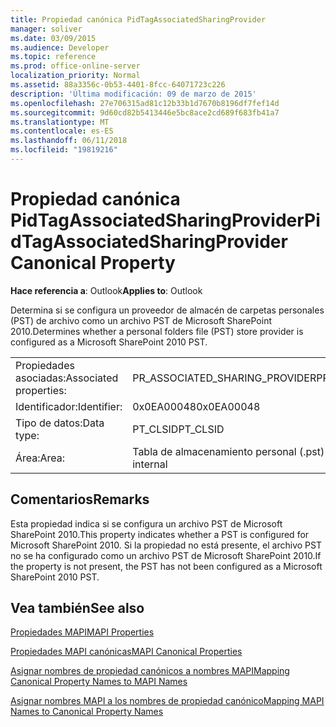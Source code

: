 ```yaml
---
title: Propiedad canónica PidTagAssociatedSharingProvider
manager: soliver
ms.date: 03/09/2015
ms.audience: Developer
ms.topic: reference
ms.prod: office-online-server
localization_priority: Normal
ms.assetid: 88a3356c-0b53-4401-8fcc-64071723c226
description: 'Última modificación: 09 de marzo de 2015'
ms.openlocfilehash: 27e706315ad81c12b33b1d7670b8196df7fef14d
ms.sourcegitcommit: 9d60cd82b5413446e5bc8ace2cd689f683fb41a7
ms.translationtype: MT
ms.contentlocale: es-ES
ms.lasthandoff: 06/11/2018
ms.locfileid: "19819216"
---
```

# <a name="pidtagassociatedsharingprovider-canonical-property"></a><span data-ttu-id="cdc82-103">Propiedad canónica PidTagAssociatedSharingProvider</span><span class="sxs-lookup"><span data-stu-id="cdc82-103">PidTagAssociatedSharingProvider Canonical Property</span></span>

  
  
<span data-ttu-id="cdc82-104">**Hace referencia a**: Outlook</span><span class="sxs-lookup"><span data-stu-id="cdc82-104">**Applies to**: Outlook</span></span> 
  
<span data-ttu-id="cdc82-105">Determina si se configura un proveedor de almacén de carpetas personales (PST) de archivo como un archivo PST de Microsoft SharePoint 2010.</span><span class="sxs-lookup"><span data-stu-id="cdc82-105">Determines whether a personal folders file (PST) store provider is configured as a Microsoft SharePoint 2010 PST.</span></span>
  
|||
|:-----|:-----|
|<span data-ttu-id="cdc82-106">Propiedades asociadas:</span><span class="sxs-lookup"><span data-stu-id="cdc82-106">Associated properties:</span></span>  <br/> |<span data-ttu-id="cdc82-107">PR_ASSOCIATED_SHARING_PROVIDER</span><span class="sxs-lookup"><span data-stu-id="cdc82-107">PR_ASSOCIATED_SHARING_PROVIDER</span></span>  <br/> |
|<span data-ttu-id="cdc82-108">Identificador:</span><span class="sxs-lookup"><span data-stu-id="cdc82-108">Identifier:</span></span>  <br/> |<span data-ttu-id="cdc82-109">0x0EA00048</span><span class="sxs-lookup"><span data-stu-id="cdc82-109">0x0EA00048</span></span>  <br/> |
|<span data-ttu-id="cdc82-110">Tipo de datos:</span><span class="sxs-lookup"><span data-stu-id="cdc82-110">Data type:</span></span>  <br/> |<span data-ttu-id="cdc82-111">PT_CLSID</span><span class="sxs-lookup"><span data-stu-id="cdc82-111">PT_CLSID</span></span>  <br/> |
|<span data-ttu-id="cdc82-112">Área:</span><span class="sxs-lookup"><span data-stu-id="cdc82-112">Area:</span></span>  <br/> |<span data-ttu-id="cdc82-113">Tabla de almacenamiento personal (.pst) interno</span><span class="sxs-lookup"><span data-stu-id="cdc82-113">Personal storage table (.pst) internal</span></span>  <br/> |
   
## <a name="remarks"></a><span data-ttu-id="cdc82-114">Comentarios</span><span class="sxs-lookup"><span data-stu-id="cdc82-114">Remarks</span></span>

<span data-ttu-id="cdc82-115">Esta propiedad indica si se configura un archivo PST de Microsoft SharePoint 2010.</span><span class="sxs-lookup"><span data-stu-id="cdc82-115">This property indicates whether a PST is configured for Microsoft SharePoint 2010.</span></span> <span data-ttu-id="cdc82-116">Si la propiedad no está presente, el archivo PST no se ha configurado como un archivo PST de Microsoft SharePoint 2010.</span><span class="sxs-lookup"><span data-stu-id="cdc82-116">If the property is not present, the PST has not been configured as a Microsoft SharePoint 2010 PST.</span></span>
  
## <a name="see-also"></a><span data-ttu-id="cdc82-117">Vea también</span><span class="sxs-lookup"><span data-stu-id="cdc82-117">See also</span></span>



[<span data-ttu-id="cdc82-118">Propiedades MAPI</span><span class="sxs-lookup"><span data-stu-id="cdc82-118">MAPI Properties</span></span>](mapi-properties.md)
  
[<span data-ttu-id="cdc82-119">Propiedades MAPI canónicas</span><span class="sxs-lookup"><span data-stu-id="cdc82-119">MAPI Canonical Properties</span></span>](mapi-canonical-properties.md)
  
[<span data-ttu-id="cdc82-120">Asignar nombres de propiedad canónicos a nombres MAPI</span><span class="sxs-lookup"><span data-stu-id="cdc82-120">Mapping Canonical Property Names to MAPI Names</span></span>](mapping-canonical-property-names-to-mapi-names.md)
  
[<span data-ttu-id="cdc82-121">Asignar nombres MAPI a los nombres de propiedad canónico</span><span class="sxs-lookup"><span data-stu-id="cdc82-121">Mapping MAPI Names to Canonical Property Names</span></span>](mapping-mapi-names-to-canonical-property-names.md)

